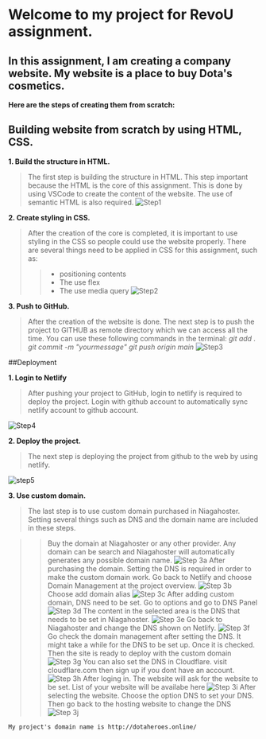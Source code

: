 # Welcome to my project for RevoU assignment. 

## In this assignment, I am creating a company website. My website is a place to buy Dota's cosmetics. 


**Here are the steps of creating them from scratch:**

## Building website from scratch by using HTML, CSS.

**1. Build the structure in HTML.**
> The first step is building the structure in HTML. This step important because the HTML is the core of this assignment. This is done by using VSCode to create the content of the website. The use of semantic HTML is also required.
![Step1](./assets/step1.png)

**2. Create styling in CSS.**
>    After the creation of the core is completed, it is important to use styling in the CSS so people could use the website properly. There are several things need to be applied in CSS for this assignment, such as:
>>  - positioning contents
>>  - The use flex
>>  - The use media query
![Step2](./assets/step2.png)

**3. Push to GitHub.**
>   After the creation of the website is done. The next step is to push the project to GITHUB as remote directory which we can access all the time. You can use these following commands in the terminal:
*git add .*
*git commit -m "yourmessage"*
*git push origin main*
![Step3](./assets/step3.png)

##Deployment

**1. Login to Netlify**
> After pushing your project to GitHub, login to netlify is required to deploy the project. Login with github account to automatically sync netlify account to github account.

![Step4](./assets/step4.png)


**2. Deploy the project.**
>    The next step is deploying the project from github to the web by using netlify.

![step5](./assets/step5.png)

**3. Use custom domain.**
>    The last step is to use custom domain purchased in Niagahoster. Setting several things such as DNS and the domain name are included in these steps.

>>  Buy the domain at Niagahoster or any other provider. Any domain can be  search and Niagahoster will automatically generates any possible domain name.
![Step 3a](./assets/step7a.png)
    After purchasing the domain. Setting the DNS is required in order to make the custom domain work. Go back to Netlify and choose Domain Management at the project overview.
![Step 3b](./assets/step7b.png)
    Choose add domain alias
![Step 3c](./assets/step7c.png)
    After adding custom domain, DNS need to be set. Go to options and go to DNS Panel
![Step 3d](./assets/step7d.png)
    The content in the selected area is the DNS that needs to be set in Niagahoster. 
![Step 3e](./assets/step7e.png)
    Go back to Niagahoster and change the DNS shown on Netlify.
![Step 3f](./assets/step7f.png)
    Go check the domain management after setting the DNS. It might take a while for the DNS to be set up. Once it is checked. Then the site is ready to deploy with the custom domain
![Step 3g](./assets/step7g.png)
    You can also set the DNS in Cloudflare. visit cloudflare.com then sign up if you dont have an account.
![Step 3h](./assets/step7h.png)
    After loging in. The website will ask for the website to be set. List of your website will be availabe here
![Step 3i](./assets/step7i.png)
    After selecting the website. Choose the option DNS to set your DNS. Then go back to the hosting website to change the DNS
![Step 3j](./assets/step7j.png)


    My project's domain name is http://dotaheroes.online/